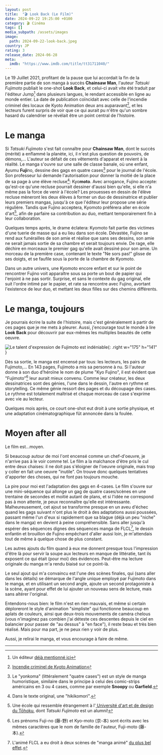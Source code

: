 ```yaml
---
layout: post
title:  "🎬 Look Back (Le Film)"
date: 2024-09-22 19:25:00 +0100
category: 🎬 Cinéma
tags: []
media_subpath: /assets/images
image:
  path: 2024-09-22-look-back.jpeg
country: JP
rating: 3
release_date: 2024-06-28
meta:
  imdb: "https://www.imdb.com/title/tt31711040/"
---
```


Le 19 Juillet 2021, profitant de la pause que lui accordait la fin de la première partie de son manga à succès **Chainsaw Man**, l'auteur *Tatsuki Fujimoto* publiait le one-shot **Look Back**, et celui-ci avait vite été traduit par l'éditeur Jump[^1] dans plusieurs langues, le rendant accessible en ligne au monde entier. La date de publication coïncidait avec celle de l'incendie criminel des locaux de Kyoto Animation deux ans auparavant[^2], et les lecteurs furent surpris de voir que ce qui aurait pu n'être qu'un sombre hasard du calendrier se révélait être un point central de l'histoire.

# Le manga

Si *Tatsuki Fujimoto* s'est fait connaître pour **Chainsaw Man**, dont le succès (mérité) a enflammé la planète, ici, il n'est plus question de pouvoirs, de démons,... L'auteur se défait de ces vêtements d'apparat et revient à la réalité. Le manga s'ouvre sur une salle de classe banale, où une enfant, Ayumu **Fuji**no, dessine des gags en quatre cases[^3] pour le journal de l'école. Son professeur lui demande l'autorisation pour donner la moitié de la place de sa page à une élève recluse[^4]: Kyo**moto**. Avec arrogance, Fujino accepte: qu'est-ce qu'une recluse pourrait dessiner d'aussi bien qu'elle, si elle n'a même pas la force de venir à l'école? Les prouesses en dessin de l'élève recluse mèneront les deux élèves à former un duo de dessinatrice et publier leurs premiers mangas, jusqu'à ce que l'éditeur leur propose une série régulière. Tandis que Fujino acceptera, Kyomoto préférera aller en école d'art[^5], afin de parfaire sa contribution au duo, mettant temporairement fin à leur collaboration.

Quelques temps après, le drame éclatera: Kyomoto fait partie des victimes d'une tuerie de masse qui a eu lieu dans son école. Dévastée, Fujino se rend aux funérailles de son amie et réalise que sans ses dessins, son amie ne serait jamais sortie de sa chambre et serait toujours envie. De rage, elle déchire en morceaux le premier gag qu'elle avait dessiné pour son amie. Un morceau de la première case, contenant le texte "Ne sors pas!" glisse de ses doigts, et se faufile sous la porte de la chambre de Kyomoto.

Dans un autre univers, une Kyomoto encore enfant et sur le point de rencontrer Fujino voit apparaître sous sa porte un bout de papier qui l'enjoint à ne pas sortir. Surprise, et sans le contexte du gag original, elle suit l'ordre intimé par le papier, et rate sa rencontre avec Fujino, avortant l'existence de leur duo, et mettant les deux filles sur des chemins différents.

# Le manga, toujours

Je pourrais écrire la suite de l'histoire, mais c'est généralement à partir de ces pages que je me mets à pleurer. Aussi, j'encourage tout le monde à lire **Look Back** pour découvrir par eux-mêmes les multiples beautés de cette oeuvre.

![Le talent d'expression de Fujimoto est indéniable](2024-09-22-fujino_rain.png){: .right w="175" h="141" }

Dès sa sortie, le manga est encensé par tous: les lecteurs, les pairs de Fujimoto,... En 143 pages, Fujimoto a mis sa personne à nu. Si l'auteur donne à son duo d'héroïne le nom de plume "Kyo Fujino", il est évident que "Fujimoto"[^6] leur aurait mieux convenu. Comme leur créateur, les deux dessinatrices sont des génies, l'une dans le dessin, l'autre en rythme et storytelling. Ce même génie ressort des pages et du découpage des cases. Le rythme est totalement maîtrisé et chaque morceau de case s'exprime avec vie au lecteur.

Quelques mois après, ce court one-shot eut droit à une sortie physique, et une adaptation cinématographique fût annoncée dans la foulée.

# Moyen after all

Le film est...moyen.

Si beaucoup autour de moi l'ont encensé comme un chef-d'oeuvre, je n'arrive pas à le voir comme tel. Le film a la malchance d'être pris le cul entre deux chaises: il ne doit pas s'éloigner de l'oeuvre originale, mais trop y coller en fait une oeuvre "inutile". On trouve donc quelques tentatives d'apporter des choses, qui ne font pas toujours mouche.

La pire pour moi est l'adaptation des gags en 4-cases. Le film s'ouvre sur une mini-séquence qui allonge un gag de quatre cases/scènes en une trentaine de secondes et moitié autant de plans, et si l'idée ne correspond pas à mon attente, je peux reconnaître qu'elle est intéressante. Malheureusement, cet ajout se transforme presque en un aveu d'échec quand les gags suivant n'ont plus le droit à des adaptations aussi poussées, passant même l'un d'eux si rapidement que sa blague (déjà un peu "niche" dans le manga) en devient à peine compréhensible. Sans aller jusqu'à espérer des séquences dignes des séquences manga de FLCL[^7], le dessin enfantin et brouillon de Fujino empêchant d'aller aussi loin, je m'attendais tout de même à quelque chose de plus constant.

Les autres ajouts du film quand à eux me donnent presque tous l'impression d'être là pour servir la soupe aux lecteurs en manque de littératie, tant ils exposent ce qui était (pour moi) des évidences. Peut-être ma lecture originale du manga m'a rendu biaisé sur ce point-là.

Le seul ajout qui m'a convaincu est l'une des scènes finales, qui (sans aller dans les détails) se démarque de l'angle unique employé par Fujimoto dans le manga, et en utilisant un second angle, ajoute un second protagoniste à la scène, ayant pour effet de lui ajouter un nouveau sens de lecture, mais sans altérer l'original.

Entendons-nous bien: le film n'est en rien mauvais, et même si certain déploreront le style d'animation "simpliste" qui fonctionne beaucoup en aplats de couleurs, ainsi que deux-trois mouvements de caméra chelous (vous n'imaginez pas combien j'ai déteste ces descentes depuis le ciel en balancier pour passer de "au dessus" à "en face"), il reste beau et très bien réalisé. Mais pour ma part, je ne peux rien y voir de plus.

Aussi, je relirai le manga, et vous encourage à faire de même.

* * *
[^1]: Un éditeur [déjà mentionné ici](/posts/jump-lage-dor-du-manga/)
[^2]: [<i class="fab fa-wikipedia-w"></i> Incendie criminel de Kyoto Animation](https://fr.wikipedia.org/wiki/Incendie_criminel_de_Kyoto_Animation)
[^3]: Le "yonkoma" (littéralement "quatre cases") est un style de manga humoristique, similaire dans le principe à celui des comic-strips américains en 3 ou 4 cases, comme par exemple **Snoopy** ou **Garfield**.
[^4]: Dans le texte original, une "hikikomori".
[^5]: Une école qui ressemble étrangement à l'[<i class="fab fa-wikipedia-w"></i> Université d'art et de design du Tōhoku](https://fr.wikipedia.org/wiki/Universit%C3%A9_d%27art_et_de_design_du_T%C5%8Dhoku), dont *Tatsuki Fujimoto* est un alumni!
[^6]: Les prénoms Fuji-no (藤-野) et Kyo-moto (京-本) sont écrits avec les mêmes caractères que le nom de famille de l'auteur, Fuji-moto (藤-本).
[^7]: L'animé FLCL a eu droit à deux scènes de "manga animé" [du plus bel effet](https://www.youtube.com/watch?v=CLHMLjOGPGM).
